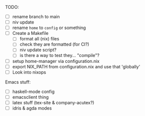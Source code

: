 TODO:
- [ ] rename branch to main
- [ ] niv update
- [ ] rename `home` to `config` or something
- [ ] Create a Makefile
    - [ ] format all (nix) files
	- [ ] check they are formatted (for CI?)
	- [ ] niv update script?
	- [ ] is there a way to test they... "compile"?
- [ ] setup home-manager via configuration.nix
- [ ] export NIX_PATH from configuration.nix and use that 'globally'
- [ ] Look into nixops

Emacs stuff:
- [ ] haskell-mode config
- [ ] emacsclient thing
- [ ] latex stuff (tex-site & company-acutex?)
- [ ] idris & agda modes
